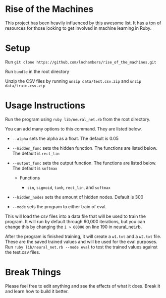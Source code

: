 # Rise of the Machines

This project has been heavily influenced by [this](https://github.com/arbox/machine-learning-with-ruby) awesome list. It has a ton of resources for those looking to get involved in machine learning in Ruby.

# Setup

Run `git clone https://github.com/lnchambers/rise_of_the_machines.git`

Run `bundle` in the root directory

Unzip the CSV files by running `unzip data/test.csv.zip` and `unzip data/train.csv.zip`

# Usage Instructions

Run the program using `ruby lib/neural_net.rb` from the root directory.

You can add many options to this command. They are listed below.

- `--alpha` sets the alpha as a float. The default is 0.05

- `--hidden_func` sets the hidden function. The functions are listed below. The default is `rect_lin`

- `--output_func` sets the output function. The functions are listed below. The default is `softmax`
  
  * Functions
    
    - `sin`, `sigmoid`, `tanh`, `rect_lin`, and `softmax`
    
- `--hidden_nodes` sets the amount of hidden nodes. Default is 300

- `--mode` sets the program to either train of eval. 

This will load the csv files into a data file that will be used to train the program. It will run by default through 60,000 iterations, but you can change this by changing the `i > 60000` on line 190 in neural_net.rb.

After the program is finished training, it will create a `w1.txt` and a `w2.txt` file. These are the saved trained values and will be used for the eval purposes. Run `ruby lib/neural_net.rb --mode eval` to test the trained values against the test.csv files.

# Break Things

Please feel free to edit anything and see the effects of what it does. Break it and learn how to build it better.
